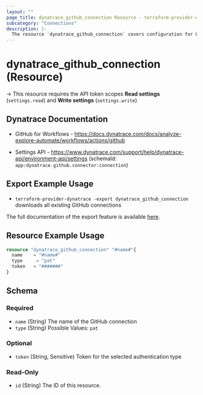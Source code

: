 ```yaml
---
layout: ""
page_title: dynatrace_github_connection Resource - terraform-provider-dynatrace"
subcategory: "Connections"
description: |-
  The resource `dynatrace_github_connection` covers configuration for GitHub connections
---
```


# dynatrace_github_connection (Resource)

-> This resource requires the API token scopes **Read settings** (`settings.read`) and **Write settings** (`settings.write`)

## Dynatrace Documentation

- GitHub for Workflows - https://docs.dynatrace.com/docs/analyze-explore-automate/workflows/actions/github

- Settings API - https://www.dynatrace.com/support/help/dynatrace-api/environment-api/settings (schemaId: `app:dynatrace.github.connector:connection`)

## Export Example Usage

- `terraform-provider-dynatrace -export dynatrace_github_connection` downloads all existing GitHub connections

The full documentation of the export feature is available [here](https://dt-url.net/h203qmc).

## Resource Example Usage

```terraform
resource "dynatrace_github_connection" "#name#"{
  name    = "#name#"
  type     = "pat"
  token   = "#######"
}
```

<!-- schema generated by tfplugindocs -->
## Schema

### Required

- `name` (String) The name of the GitHub connection
- `type` (String) Possible Values: `pat`

### Optional

- `token` (String, Sensitive) Token for the selected authentication type

### Read-Only

- `id` (String) The ID of this resource.
